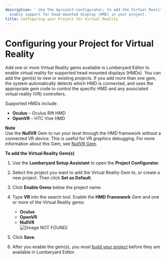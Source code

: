 ```yaml
---
description: ' Use the &project-configurator; to add the Virtual Reality Gem(s) to
  enable support for head-mounted display (HMD) in your project. '
title: Configuring your Project for Virtual Reality
---
```

# Configuring your Project for Virtual Reality<a name="virtual-reality-configuring"></a>

Add one or more Virtual Reality gems available in Lumberyard Editor to enable virtual reality for supported head\-mounted displays \(HMDs\)\. You can add the gem\(s\) to new or existing projects\. If you add more than one gem, the system automatically detects which HMD is connected, and uses the appropriate gem code to control the specific HMD and any associated virtual reality \(VR\) controllers\. 

Supported HMDs include:
+ **Oculus** – Oculus Rift HMD
+ **OpenVR** – HTC Vive HMD

**Note**  
Use the **NullVR** Gem to run your level through the HMD framework without a connected VR device\. This is useful for VR graphics debugging\. For more information about this Gem, see [NullVR Gem](/docs/userguide/gems/builtin/nullvr.md)\.

**To add the Virtual Reality Gem\(s\)**

1. Use the **Lumberyard Setup Assistant** to open the **Project Configurator**\.

1. Select the project you want to add the Virtual Reality Gem to, or create a new project\. Then click **Set as Default**\.

1. Click **Enable Gems** below the project name\.

1. Type **VR** into the search tool\. Enable the **HMD Framework** Gem and one or more of the Virtual Reality gems:
   + **Oculus**
   + **OpenVR**
   + **NullVR**  
![\[Image NOT FOUND\]](/images/userguide/vr/virtual-reality-add-gems.png)

1. Click **Save**\.

1. After you enable the gem\(s\), you must [build your project](game-build-intro.md) before they are available in Lumberyard Editor\.